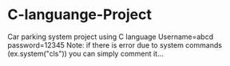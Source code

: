# C-languange-Project
Car parking system project using C language
Username=abcd
password=12345
Note:
if there is error due to system commands (ex.system("cls")) you can simply comment it...

